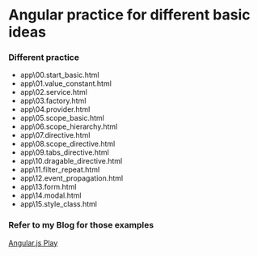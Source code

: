 # Angular practice for different basic ideas

### Different practice

* app\00.start_basic.html
* app\01.value_constant.html
* app\02.service.html
* app\03.factory.html
* app\04.provider.html
* app\05.scope_basic.html
* app\06.scope_hierarchy.html
* app\07.directive.html
* app\08.scope_directive.html
* app\09.tabs_directive.html
* app\10.dragable_directive.html
* app\11.filter_repeat.html
* app\12.event_propagation.html
* app\13.form.html
* app\14.modal.html
* app\15.style_class.html

### Refer to my Blog for those examples
[Angular.js Play](http://www.olojiang.com/jiwei/list?tag=Angular.js&sort=title&direction=up&page=1)